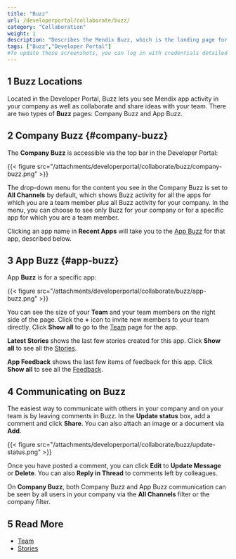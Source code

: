```yaml
---
title: "Buzz"
url: /developerportal/collaborate/buzz/
category: "Collaboration"
weight: 1
description: "Describes the Mendix Buzz, which is the landing page for working on a Mendix app."
tags: ["Buzz","Developer Portal"]
#To update these screenshots, you can log in with credentials detailed in How to Update Screenshots Using Team Apps.
---
```


## 1 Buzz Locations

Located in the Developer Portal, Buzz lets you see Mendix app activity in your company as well as collaborate and share ideas with your team. There are two types of **Buzz** pages: Company Buzz and App Buzz.

## 2 Company Buzz {#company-buzz}

The **Company Buzz** is accessible via the top bar in the Developer Portal:

{{< figure src="/attachments/developerportal/collaborate/buzz/company-buzz.png" >}}

The drop-down menu for the content you see in the Company Buzz is set to **All Channels** by default, which shows Buzz activity for all the apps for which you are a team member *plus* all Buzz activity for your company. In the menu, you can choose to see only Buzz for your company or for a specific app for which you are a team member. 

Clicking an app name in **Recent Apps** will take you to the [App Buzz](#app-buzz) for that app, described below.

## 3 App Buzz {#app-buzz}

App **Buzz** is for a specific app:

{{< figure src="/attachments/developerportal/collaborate/buzz/app-buzz.png" >}}

You can see the size of your **Team** and your team members on the right side of the page. Click the **+** icon to invite new members to your team directly. Click **Show all** to go to the [Team](/developerportal/collaborate/team/) page for the app.

**Latest Stories** shows the last few stories created for this app. Click **Show all** to see all the [Stories](/developerportal/collaborate/stories/).

**App Feedback** shows the last few items of feedback for this app. Click **Show all** to see all the [Feedback](/developerportal/collaborate/feedback/).

## 4 Communicating on Buzz

The easiest way to communicate with others in your company and on your team is by leaving comments in Buzz. In the **Update status** box, add a comment and click **Share**. You can also attach an image or a document via **Add**. 

{{< figure src="/attachments/developerportal/collaborate/buzz/update-status.png" >}}

Once you have posted a comment, you can click **Edit** to **Update Message** or **Delete**. You can also **Reply in Thread** to comments left by colleagues.

On  **Company Buzz**, both Company Buzz and App Buzz communication can be seen by all users in your company via the **All Channels** filter or the company filter.

## 5 Read More

* [Team](/developerportal/collaborate/team/)
* [Stories](/developerportal/collaborate/stories/)
